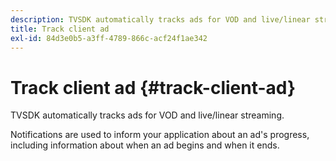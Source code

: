 ```yaml
---
description: TVSDK automatically tracks ads for VOD and live/linear streaming.
title: Track client ad
exl-id: 84d3e0b5-a3ff-4789-866c-acf24f1ae342
---
```

# Track client ad {#track-client-ad}

TVSDK automatically tracks ads for VOD and live/linear streaming.

Notifications are used to inform your application about an ad's progress, including information about when an ad begins and when it ends.

